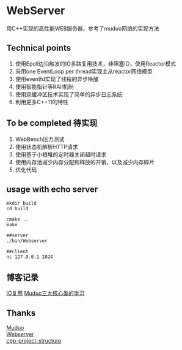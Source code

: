 # WebServer
用C++实现的高性能WEB服务器，参考了muduo网络的实现方法


## Technical points
1. 使用Epoll边沿触发的IO多路复用技术，非阻塞IO，使用Reactor模式
2. 采用one EventLoop per thread实现主从reactor网络模型
3. 使用eventfd实现了线程的异步唤醒
4. 使用智能指针等RAII机制
5. 使用双缓冲区技术实现了简单的异步日志系统
6. 利用更多C++11的特性

## To be completed 待实现
1. WebBench压力测试
2. 使用状态机解析HTTP请求
3. 使用基于小根堆的定时器关闭超时请求
4. 使用内存池减少内存分配和释放的开销，以及减少内存碎片
5. 优化代码

## usage with echo server
    mkdir build
    cd build

    cmake ..
    make

    ##server
    ./bin/Webserver

    ##client
    nc 127.0.0.1 2024



## 博客记录
[IO复用](https://www.hystack.cn/webserver01/)
[Muduo三大核心类的学习](https://www.hystack.cn/wbserver02/)

## Thanks

[Muduo](https://github.com/chenshuo/muduo)  
[Webserver](https://github.com/linyacool/WebServer)  
[cpp-project-structure](https://github.com/hattonl/cpp-project-structure)